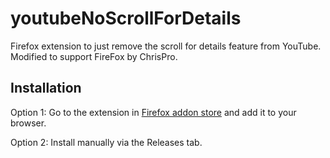 # youtubeNoScrollForDetails

Firefox extension to just remove the scroll for details feature from YouTube.
Modified to support FireFox by ChrisPro.

## Installation

Option 1:
Go to the extension in [Firefox addon store](https://addons.mozilla.org/en-US/firefox/addon/youtube-no-scroll-for-details/) and add it to your browser.

Option 2:
Install manually via the Releases tab.
